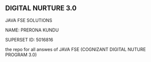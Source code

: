 
## DIGITAL NURTURE 3.0

JAVA FSE SOLUTIONS



NAME: PRERONA KUNDU

SUPERSET ID: 5016816



the repo for all answes of JAVA FSE (COGNIZANT DIGITAL NUTURE PROGRAM 3.0) 
